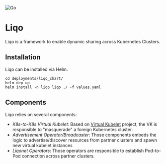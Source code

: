 ![Go](https://github.com/liqoTech/liqo/workflows/Go/badge.svg)

# Liqo

Liqo is a framework to enable dynamic sharing across Kubernetes Clusters.

## Installation

Liqo can be installed via Helm. 

```
cd deployments/liqo_chart/
helm dep up
helm install -n liqo liqo ./ -f values.yaml
```

## Components

Liqo relies on several components:

- *K8s-to-K8s Virtual Kubelet*: Based on [Virtual Kubelet](https://github.com/virtual-kubelet/virtual-kubelet) project, the VK is responsible to "masquerade" a foreign Kubernetes cluster.
- *Advertisement Operator/Broadcaster*: Those components embeds the logic to advertise/discover resources from partner clusters and spawn new virtual kubelet instances
- *Liqonet Operators*: Those operators are responsible to establish Pod-to-Pod connection across partner clusters.


